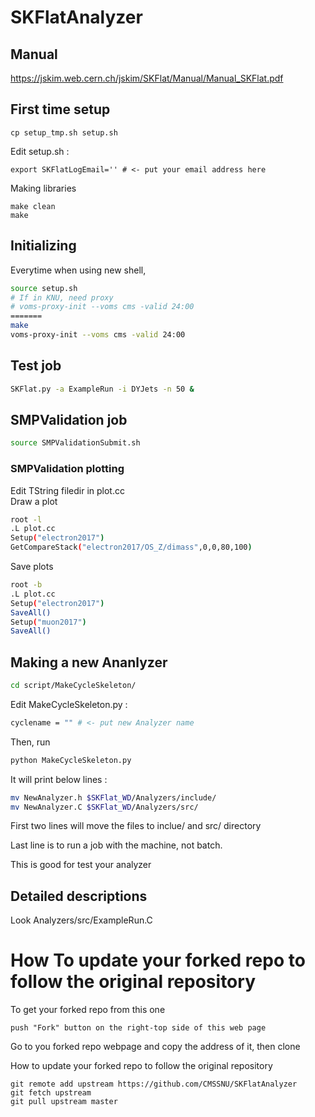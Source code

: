 # SKFlatAnalyzer

## Manual

https://jskim.web.cern.ch/jskim/SKFlat/Manual/Manual_SKFlat.pdf

## First time setup
```
cp setup_tmp.sh setup.sh
```

Edit setup.sh :
```
export SKFlatLogEmail='' # <- put your email address here
```

Making libraries
```
make clean
make
```

## Initializing
Everytime when using new shell,
```bash
source setup.sh
# If in KNU, need proxy
# voms-proxy-init --voms cms -valid 24:00
=======
make
voms-proxy-init --voms cms -valid 24:00
```

## Test job
```bash
SKFlat.py -a ExampleRun -i DYJets -n 50 &
```

## SMPValidation job
```bash
source SMPValidationSubmit.sh
```

### SMPValidation plotting
Edit TString filedir in plot.cc  
Draw a plot
```bash
root -l
.L plot.cc
Setup("electron2017")
GetCompareStack("electron2017/OS_Z/dimass",0,0,80,100)
```
Save plots
```bash
root -b
.L plot.cc
Setup("electron2017")
SaveAll()
Setup("muon2017")
SaveAll()
```

## Making a new Ananlyzer
```bash
cd script/MakeCycleSkeleton/
```
Edit MakeCycleSkeleton.py :
```bash
cyclename = "" # <- put new Analyzer name
```
Then, run
```bash
python MakeCycleSkeleton.py
```
It will print below lines :
```bash
mv NewAnalyzer.h $SKFlat_WD/Analyzers/include/
mv NewAnalyzer.C $SKFlat_WD/Analyzers/src/
```
First two lines will move the files to inclue/ and src/ directory

Last line is to run a job with the machine, not batch.

This is good for test your analyzer

## Detailed descriptions

Look Analyzers/src/ExampleRun.C

# How To update your forked repo to follow the original repository

To get your forked repo from this one
```
push "Fork" button on the right-top side of this web page
```

Go to you forked repo webpage and copy the address of it, then clone

How to update your forked repo to follow the original repository
```
git remote add upstream https://github.com/CMSSNU/SKFlatAnalyzer
git fetch upstream
git pull upstream master
```
